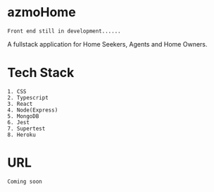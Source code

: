 # azmoHome

```
Front end still in development......
```

A fullstack application for Home Seekers, Agents and Home Owners.

# Tech Stack

```
1. CSS
2. Typescript
3. React
4. Node(Express)
5. MongoDB
6. Jest
7. Supertest
8. Heroku
```

# URL

```
Coming soon

```
